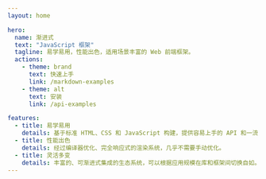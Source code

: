 ```yaml
---
layout: home

hero:
  name: 渐进式
  text: "JavaScript 框架"
  tagline: 易学易用，性能出色，适用场景丰富的 Web 前端框架。
  actions:
    - theme: brand
      text: 快速上手
      link: /markdown-examples
    - theme: alt
      text: 安装
      link: /api-examples

features:
  - title: 易学易用
    details: 基于标准 HTML、CSS 和 JavaScript 构建，提供容易上手的 API 和一流的文档。
  - title: 性能出色
    details: 经过编译器优化、完全响应式的渲染系统，几乎不需要手动优化。
  - title: 灵活多变
    details: 丰富的、可渐进式集成的生态系统，可以根据应用规模在库和框架间切换自如。
---
```

